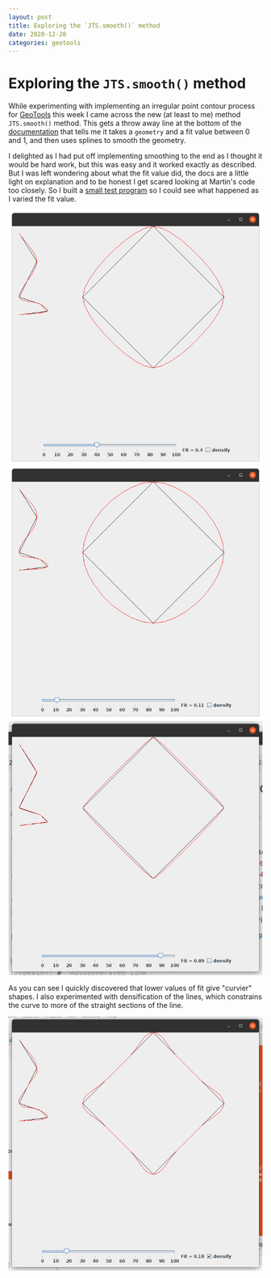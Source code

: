 ```yaml
---
layout: post
title: Exploring the `JTS.smooth()` method
date: 2020-12-20
categories: geotools
---
```


# Exploring the `JTS.smooth()` method

While experimenting with implementing an irregular point
contour process for [GeoTools](https://geotools.org) this week
I came across the new (at least to me) method `JTS.smooth()`
method. This gets a throw away line at the bottom of the
[documentation](https://docs.geotools.org/latest/userguide/library/main/jts.html)
that tells me it takes a `geometry` and a fit value between 0 and 1,
and then uses splines to smooth the geometry.

I delighted as I had put off implementing smoothing to the end as I
thought it would be hard work, but this was easy and it worked exactly as described. But I was left wondering about what the fit value did, the docs are a little light on explanation and to be honest I get scared looking at Martin's code too closely. So I built a [small test program](https://gitlab.com/-/snippets/2052444) so I could see what happened as I varied the fit value.

![a fit of .4](/images/fit-4.png "A fit of 0.4")
![a fit of .1](/images/fit-1.png "A fit of 0.1")
![a fit of .9](/images/fit-9.png "A fit of 0.9")


As you can see I quickly discovered that lower values of fit give
"curvier" shapes. I also experimented with densification of the lines, which constrains the curve to more of the straight sections of the line.


![a dense line](/images/dense-fit.png "A smoothed dense line")


